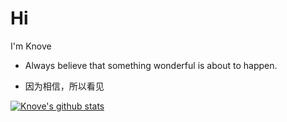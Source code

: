 # Hi

I'm Knove

- Always believe that something wonderful is about to  happen.

- 因为相信，所以看见


[![Knove's github stats](https://github-readme-stats.vercel.app/api?username=Knove)](https://github.com/anuraghazra/github-readme-stats)
